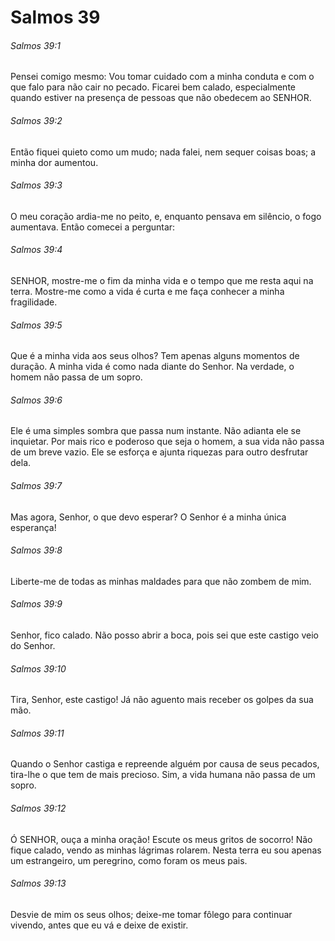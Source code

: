 # Salmos 39

###### Salmos 39:1

Pensei comigo mesmo: Vou tomar cuidado com a minha conduta e com o que falo para não cair no pecado. Ficarei bem calado, especialmente quando estiver na presença de pessoas que não obedecem ao SENHOR.

###### Salmos 39:2

Então fiquei quieto como um mudo; nada falei, nem sequer coisas boas; a minha dor aumentou.

###### Salmos 39:3

O meu coração ardia-me no peito, e, enquanto pensava em silêncio, o fogo aumentava. Então comecei a perguntar:

###### Salmos 39:4

SENHOR, mostre-me o fim da minha vida e o tempo que me resta aqui na terra. Mostre-me como a vida é curta e me faça conhecer a minha fragilidade.

###### Salmos 39:5

Que é a minha vida aos seus olhos? Tem apenas alguns momentos de duração. A minha vida é como nada diante do Senhor. Na verdade, o homem não passa de um sopro.

###### Salmos 39:6

Ele é uma simples sombra que passa num instante. Não adianta ele se inquietar. Por mais rico e poderoso que seja o homem, a sua vida não passa de um breve vazio. Ele se esforça e ajunta riquezas para outro desfrutar dela.

###### Salmos 39:7

Mas agora, Senhor, o que devo esperar? O Senhor é a minha única esperança!

###### Salmos 39:8

Liberte-me de todas as minhas maldades para que não zombem de mim.

###### Salmos 39:9

Senhor, fico calado. Não posso abrir a boca, pois sei que este castigo veio do Senhor.

###### Salmos 39:10

Tira, Senhor, este castigo! Já não aguento mais receber os golpes da sua mão.

###### Salmos 39:11

Quando o Senhor castiga e repreende alguém por causa de seus pecados, tira-lhe o que tem de mais precioso. Sim, a vida humana não passa de um sopro.

###### Salmos 39:12

Ó SENHOR, ouça a minha oração! Escute os meus gritos de socorro! Não fique calado, vendo as minhas lágrimas rolarem. Nesta terra eu sou apenas um estrangeiro, um peregrino, como foram os meus pais.

###### Salmos 39:13

Desvie de mim os seus olhos; deixe-me tomar fôlego para continuar vivendo, antes que eu vá e deixe de existir.

